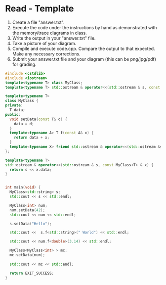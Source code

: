 # Read - Template

1. Create a file "answer.txt".
2. Execute the code under the instructions by hand as demonstrated with the memory/trace diagrams in class.
3. Write the output in your "answer.txt" file.
4. Take a picture of your diagram.
5. Compile and execute code.cpp. Compare the output to that expected.  Make any necessary corrections. 
6. Submit your answer.txt file and your diagram (this can be png/jpg/pdf) for grading.

```c++
#include <cstdlib>
#include <iostream>
template<typename T> class MyClass;
template<typename T> std::ostream & operator<<(std::ostream & s, const MyClass<T> & x);

template<typename T>
class MyClass {
private:
  T data;
public:
  void setData(const T& d) {
    data = d;
  }
  template<typename A> T f(const A& x) {
    return data + x;
  }
  template<typename X> friend std::ostream & operator<<(std::ostream &s, const MyClass<X> & x);
};

template<typename T>
std::ostream & operator<<(std::ostream & s, const MyClass<T> & x) {
  return s << x.data;
}


int main(void) {
  MyClass<std::string> s;
  std::cout << s << std::endl;

  MyClass<int> num;
  num.setData(42);
  std::cout << num << std::endl;

  s.setData("Hello");

  std::cout <<  s.f<std::string>(" World") << std::endl;

  std::cout << num.f<double>(3.14) << std::endl;

  MyClass<MyClass<int> > mc;
  mc.setData(num);
  
  std::cout << mc << std::endl;

  return EXIT_SUCCESS;
}
```